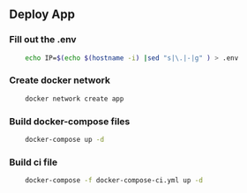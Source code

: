## Deploy App

### Fill out the .env
```.bash
    echo IP=$(echo $(hostname -i) |sed "s|\.|-|g" ) > .env
```
### Create docker network
```.bash
    docker network create app
```

### Build docker-compose files
```.bash
    docker-compose up -d
```
### Build ci file
```.bash
    docker-compose -f docker-compose-ci.yml up -d
```

